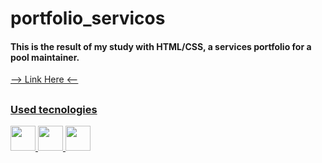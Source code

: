 # portfolio_servicos
<h4>This is the result of my study with HTML/CSS, a services portfolio for a pool maintainer.</h4>
<div>
  <a href="https://topiscinas.netlify.app/">
--> Link Here <--
</div>

##
    
<div>
  <h3>Used tecnologies</h3>
  <img width=40 src="https://cdn.jsdelivr.net/gh/devicons/devicon/icons/css3/css3-original.svg" />
  <img width=40 src="https://cdn.jsdelivr.net/gh/devicons/devicon/icons/html5/html5-original.svg" />
  <img width=40 src="https://cdn.jsdelivr.net/gh/devicons/devicon/icons/javascript/javascript-original.svg" />
<div>
